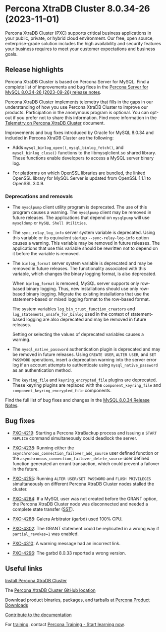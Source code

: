 # Percona XtraDB Cluster 8.0.34-26 (2023-11-01)

Percona XtraDB Cluster (PXC) supports critical business applications in your public, private, or hybrid cloud environment. Our free, open source, enterprise-grade solution includes the high availability and security features your business requires to meet your customer expectations and business goals.

## Release highlights

Percona XtraDB Cluster is based on Percona Server for MySQL. Find a complete list of improvements and bug fixes in the [Percona Server for MySQL 8.0.34-26 (2023-09-26) release notes](https://docs.percona.com/percona-server/8.0/release-notes/8.0.34-26.html).

Percona XtraDB Cluster implements telemetry that fills in the gaps in our understanding of how you use Percona XtraDB Cluster to improve our products. Participation in the anonymous program is optional. You can opt-out if you prefer not to share this information. Find more information in the [Telemetry on Percona XtraDB Cluster](../telemetry.md) document.

Improvements and bug fixes introduced by Oracle for MySQL 8.0.34 and included in Percona XtraDB Cluster are the following:

* Adds `mysql_binlog_open()`, `mysql_binlog_fetch()`, and `mysql_binlog_close()` functions to the libmysqlclient.so shared library. These functions enable developers to access a MySQL server binary log.

* For platforms on which OpenSSL libraries are bundled, the linked OpenSSL library for MySQL Server is updated from OpenSSL 1.1.1 to OpenSSL 3.0.9.

### Deprecations and removals

* The `mysqlpump` client utility program is deprecated. The use of this program causes a warning. The `mysqlpump` client may be removed in future releases. The applications that depend on `mysqlpump` will use `mysqldump` or `MySQL Shell Utilities`.

* The `sync_relay_log_info` server system variable is deprecated. Using this variable or its equivalent startup `--sync-relay-log-info` option causes a warning. This variable may be removed in future releases. The applications that use this variable should be rewritten not to depend on it before the variable is removed.

* The `binlog_format` server system variable is deprecated and may be removed in future releases. The functionality associated with this variable, which changes the binary logging format, is also deprecated. 

    When `binlog_format` is removed, MySQL server supports only row-based binary logging. Thus, new installations should use only row-based binary logging. Migrate the existing installations that use the statement-based or mixed logging format to the row-based format.

    The system variables `log_bin_trust_function_creators` and `log_statements_unsafe_for_binlog` used in the context of statement-based logging are also deprecated and may be removed in future releases.

    Setting or selecting the values of deprecated variables causes a warning.

* The `mysql_native_password` authentication plugin is deprecated and may be removed in future releases. Using `CREATE USER`, `ALTER USER`, and `SET PASSWORD` operations, insert a deprecation warning into the server error log if an account attempts to authenticate using `mysql_native_password` as an authentication method.

* The `keyring_file` and `keyring_encrypted_file` plugins are deprecated. These keyring plugins are replaced with the `component_keyring_file` and `component_keyring_encrypted_file` components.

Find the full list of bug fixes and changes in the [MySQL 8.0.34 Release Notes](https://dev.mysql.com/doc/relnotes/mysql/8.0/en/news-8-0-34.html).

## Bug fixes

* [PXC-4219](https://jira.percona.com/browse/PXC-4219): Starting a Percona XtraBackup process and issuing a `START REPLICA` command simultaneously could deadlock the server.

* [PXC-4238](https://jira.percona.com/browse/PXC-4238): Running either the `asynchronous_connection_failover_add_source` user defined function or the `asynchronous_connection_failover_delete_source` user defined function generated an errant transaction, which could prevent a failover in the future.

* [PXC-4255](https://jira.percona.com/browse/PXC-4255): Running `ALTER USER/SET PASSWORD` and `FLUSH PRIVILEGES` simultaneously on different Percona XtraDB Cluster nodes stalled the cluster.

* [PXC-4284](https://jira.percona.com/browse/PXC-4284): If a MySQL user was not created before the GRANT option, the Percona XtraDB Cluster node was disconnected and needed a complete state transfer ([SST](..//glossary.md#sst)).

* [PXC-4288](https://jira.percona.com/browse/PXC-4288): Galera Arbitrator (garbd) used 100% CPU.

* [PXC-4302](https://jira.percona.com/browse/PXC-4302): The GRANT statement could be replicated in a wrong way if `partial_revokes=1` was enabled.

* [PXC-4310](https://jira.percona.com/browse/PXC-4310): A warning message had an incorrect link.

* [PXC-4296](https://jira.percona.com/browse/PXC-4296): The garbd 8.0.33 reported a wrong version.

## Useful links

[Install Percona XtraDB Cluster](../install-index.md)

The [Percona XtraDB Cluster GitHub location](https://github.com/percona/percona-xtradb-cluster)

Download product binaries, packages, and tarballs at [Percona Product Downloads](https://www.percona.com/downloads)

[Contribute to the documentation](https://github.com/percona/pxc-docs/blob/8.0/contributing.md)

For [training](https://www.percona.com/training), contact [Percona Training - Start learning now](https://learn.percona.com/contact-me).